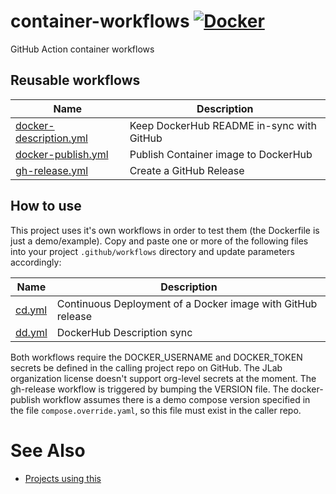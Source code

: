 # container-workflows [![Docker](https://img.shields.io/docker/v/jeffersonlab/container-workflows?sort=semver&label=DockerHub)](https://hub.docker.com/r/jeffersonlab/container-workflows)
GitHub Action container workflows

## Reusable workflows

| Name                 | Description                      |
|----------------------|----------------------------------|
| [docker-description.yml](https://github.com/JeffersonLab/container-workflows/blob/main/.github/workflows/docker-description.yml) | Keep DockerHub README in-sync with GitHub |
| [docker-publish.yml](https://github.com/JeffersonLab/container-workflows/blob/main/.github/workflows/docker-publish.yml) | Publish Container image to DockerHub |
| [gh-release.yml](https://github.com/JeffersonLab/container-workflows/blob/main/.github/workflows/gh-release.yml) | Create a GitHub Release |

## How to use
This project uses it's own workflows in order to test them (the Dockerfile is just a demo/example).  Copy and paste one or more of the following files into your project `.github/workflows` directory and update parameters accordingly:

| Name                 | Description                      |
|----------------------|----------------------------------|
| [cd.yml](https://github.com/JeffersonLab/container-workflows/blob/main/.github/workflows/cd.yml) | Continuous Deployment of a Docker image with GitHub release |
| [dd.yml](https://github.com/JeffersonLab/container-workflows/blob/main/.github/workflows/dd.yml) | DockerHub Description sync |

Both workflows require the DOCKER_USERNAME and DOCKER_TOKEN secrets be defined in the calling project repo on GitHub.  The JLab organization license doesn't support org-level secrets at the moment.  The gh-release workflow is triggered by bumping the VERSION file.  The docker-publish workflow assumes there is a demo compose version specified in the file `compose.override.yaml`, so this file must exist in the caller repo.

# See Also
- [Projects using this](https://github.com/search?q=org%3Ajeffersonlab+topic%3Acontainer-workflows&type=repositories)
